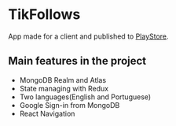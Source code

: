 # TikFollows
App made for a client and published to [PlayStore](https://play.google.com/store/apps/details?id=com.tfbrowser).  

## Main features in the project 

- MongoDB Realm and Atlas
- State managing with Redux
- Two languages(English and Portuguese)
- Google Sign-in from MongoDB
- React Navigation
